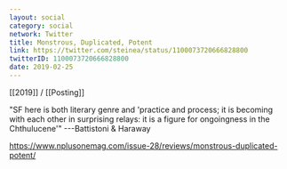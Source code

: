 ```yaml
---
layout: social
category: social
network: Twitter
title: Monstrous, Duplicated, Potent
link: https://twitter.com/steinea/status/1100073720666828800
twitterID: 1100073720666828800
date: 2019-02-25
---
```


[[2019]] / [[Posting]]

"SF here is both literary genre and 'practice and process; it is becoming with each other in surprising relays: it is a figure for ongoingness in the Chthulucene'" ---Battistoni & Haraway

<https://www.nplusonemag.com/issue-28/reviews/monstrous-duplicated-potent/>
